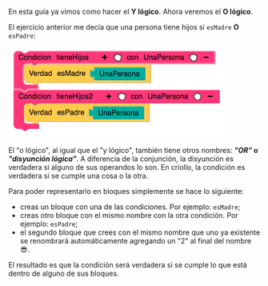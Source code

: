 En esta guía ya vimos como hacer el **Y lógico**. Ahora veremos el **O lógico**.

El ejercicio anterior me decía que una persona tiene hijos si `esMadre` **O** `esPadre`:

<img src="https://raw.githubusercontent.com/MumukiProject/mumuki-guia-prologBlockly-demo-proyecto-final-genius-dock/master/assets/Screen%20Shot%202018-11-08%20at%2002_1541654332262.18.42.png" alt="Screen Shot 2018-11-08 at 02_1541654332262.18.42.png" width="auto" height="auto">

El "o lógico",  al igual que el "y lógico", también tiene otros nombres: **_"OR"_ o _"disyunción lógica"_**. A diferencia de la conjunción, la disyunción es verdadera si alguno de sus operandos lo son. En criollo, la condición es verdadera si se cumple una cosa o la otra.

Para poder representarlo en bloques simplemente se hace lo siguiente:

- creas un bloque con una de las condiciones. Por ejemplo: `esMadre`;
- creas otro bloque con el mismo nombre con la otra condición. Por ejemplo: `esPadre`;
- el segundo bloque que crees con el mismo nombre que uno ya existente se renombrará automáticamente agregando un "2" al final del nombre :sunglasses:.

El resultado es que la condición será verdadera si se cumple lo que está dentro de alguno de sus bloques. 